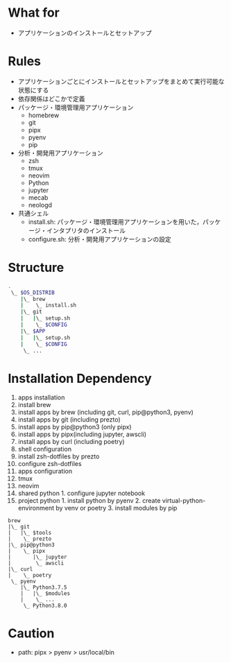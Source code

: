 # What for
- アプリケーションのインストールとセットアップ

# Rules
- アプリケーションごとにインストールとセットアップをまとめて実行可能な状態にする
- 依存関係はどこかで定義
- パッケージ・環境管理用アプリケーション
  - homebrew
  - git
  - pipx
  - pyenv
  - pip
- 分析・開発用アプリケーション
  - zsh
  - tmux
  - neovim
  - Python
  - jupyter
  - mecab
  - neologd
- 共通シェル
  - install.sh: パッケージ・環境管理用アプリケーションを用いた，パッケージ・インタプリタのインストール
  - configure.sh: 分析・開発用アプリケーションの設定

# Structure
```zsh
.
 \_ $OS_DISTRIB
    |\_ brew
    |    \_ install.sh
    |\_ git
    |   |\_ setup.sh
    |    \_ $CONFIG
    |\_ $APP
    |   |\_ setup.sh
    |    \_ $CONFIG
     \_ ...
```

# Installation Dependency
1. apps installation
  1. install brew
  2. install apps by brew (including git, curl, pip@python3, pyenv)
  3. install apps by git (including prezto)
  4. install apps by pip@python3 (only pipx)
  5. install apps by pipx(including jupyter, awscli)
  5. install apps by curl (including poetry)
2. shell configuration
  1. install zsh-dotfiles by prezto
  2. configure zsh-dotfiles
3. apps configuration
  1. tmux
  2. neovim
  3. shared python
    1. configure jupyter notebook
  3. project python
    1. install python by pyenv
    2. create virtual-python-environment by venv or poetry
    3. install modules by pip

```
brew
|\_ git
|   |\_ $tools
|    \_ prezto
|\_ pip@python3
|    \_ pipx
|       |\_ jupyter
|        \_ awscli
|\_ curl
|    \_ poetry
 \_ pyenv
    |\_ Python3.7.5
    |   |\_ $modules
    |    \_ ...
     \_ Python3.8.0
```

# Caution
- path: pipx > pyenv > usr/local/bin

